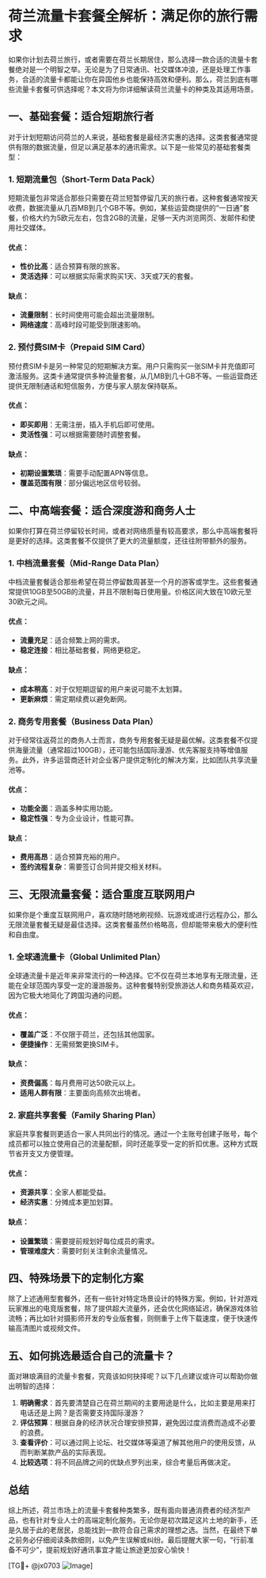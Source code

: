 # 荷兰流量卡套餐全解析：满足你的旅行需求

如果你计划去荷兰旅行，或者需要在荷兰长期居住，那么选择一款合适的流量卡套餐绝对是一个明智之举。无论是为了日常通讯、社交媒体冲浪，还是处理工作事务，合适的流量卡都能让你在异国他乡也能保持高效和便利。那么，荷兰到底有哪些流量卡套餐可供选择呢？本文将为你详细解读荷兰流量卡的种类及其适用场景。

## 一、基础套餐：适合短期旅行者

对于计划短期访问荷兰的人来说，基础套餐是最经济实惠的选择。这类套餐通常提供有限的数据流量，但足以满足基本的通讯需求。以下是一些常见的基础套餐类型：

### 1. 短期流量包（Short-Term Data Pack）

短期流量包非常适合那些只需要在荷兰短暂停留几天的旅行者。这种套餐通常按天收费，数据流量从几百MB到几个GB不等。例如，某些运营商提供的“一日通”套餐，价格大约为5欧元左右，包含2GB的流量，足够一天内浏览网页、发邮件和使用社交媒体。

#### 优点：
- **性价比高**：适合预算有限的旅客。
- **灵活选择**：可以根据实际需求购买1天、3天或7天的套餐。

#### 缺点：
- **流量限制**：长时间使用可能会超出流量限制。
- **网络速度**：高峰时段可能受到限速影响。

### 2. 预付费SIM卡（Prepaid SIM Card）

预付费SIM卡是另一种常见的短期解决方案。用户只需购买一张SIM卡并充值即可激活服务。这类卡通常提供多种流量套餐，从几MB到几十GB不等。一些运营商还提供无限制通话和短信服务，方便与家人朋友保持联系。

#### 优点：
- **即买即用**：无需注册，插入手机后即可使用。
- **灵活性强**：可以根据需要随时调整套餐。

#### 缺点：
- **初期设置繁琐**：需要手动配置APN等信息。
- **覆盖范围有限**：部分偏远地区信号较弱。

## 二、中高端套餐：适合深度游和商务人士

如果你打算在荷兰停留较长时间，或者对网络质量有较高要求，那么中高端套餐将是更好的选择。这类套餐不仅提供了更大的流量额度，还往往附带额外的服务。

### 1. 中档流量套餐（Mid-Range Data Plan）

中档流量套餐适合那些希望在荷兰停留数周甚至一个月的游客或学生。这些套餐通常提供10GB至50GB的流量，并且不限制每日使用量。价格区间大致在10欧元至30欧元之间。

#### 优点：
- **流量充足**：适合频繁上网的需求。
- **稳定连接**：相比基础套餐，网络更稳定。

#### 缺点：
- **成本稍高**：对于仅短期逗留的用户来说可能不太划算。
- **更新麻烦**：需定期续费以避免断网。

### 2. 商务专用套餐（Business Data Plan）

对于经常往返荷兰的商务人士而言，商务专用套餐无疑是最优解。这类套餐不仅提供海量流量（通常超过100GB），还可能包括国际漫游、优先客服支持等增值服务。此外，许多运营商还针对企业客户提供定制化的解决方案，比如团队共享流量池等。

#### 优点：
- **功能全面**：涵盖多种实用功能。
- **稳定性强**：专为企业设计，性能可靠。

#### 缺点：
- **费用高昂**：适合预算充裕的用户。
- **签约流程复杂**：需要签订合同并提交相关材料。

## 三、无限流量套餐：适合重度互联网用户

如果你是个重度互联网用户，喜欢随时随地刷视频、玩游戏或进行远程办公，那么无限流量套餐无疑是最佳选择。这类套餐虽然价格略高，但却能带来极大的便利性和自由度。

### 1. 全球通流量卡（Global Unlimited Plan）

全球通流量卡是近年来非常流行的一种选择。它不仅在荷兰本地享有无限流量，还能在全球范围内享受一定的漫游服务。这种套餐特别受旅游达人和商务精英欢迎，因为它极大地简化了跨国沟通的问题。

#### 优点：
- **覆盖广泛**：不仅限于荷兰，还包括其他国家。
- **便捷操作**：无需频繁更换SIM卡。

#### 缺点：
- **资费偏高**：每月费用可达50欧元以上。
- **适用人群有限**：主要面向高频次出境者。

### 2. 家庭共享套餐（Family Sharing Plan）

家庭共享套餐则更适合一家人共同出行的情况。通过一个主账号创建子账号，每个成员都可以独立使用自己的流量配额，同时还能享受一定的折扣优惠。这种方式既节省开支又方便管理。

#### 优点：
- **资源共享**：全家人都能受益。
- **经济实惠**：分摊成本更加划算。

#### 缺点：
- **设置繁琐**：需要提前规划好每位成员的需求。
- **管理难度大**：需要时刻关注剩余流量情况。

## 四、特殊场景下的定制化方案

除了上述通用型套餐外，还有一些针对特定场景设计的特殊方案。例如，针对游戏玩家推出的电竞版套餐，除了提供超大流量外，还会优化网络延迟，确保游戏体验流畅；再比如针对摄影师开发的专业版套餐，则侧重于上传下载速度，便于快速传输高清图片或视频文件。

## 五、如何挑选最适合自己的流量卡？

面对琳琅满目的流量卡套餐，究竟该如何抉择呢？以下几点建议或许可以帮助你做出明智的选择：

1. **明确需求**：首先要清楚自己在荷兰期间的主要用途是什么，比如主要是用来打电话还是上网？是否需要支持国际漫游？
2. **评估预算**：根据自身的经济状况合理安排预算，避免因过度消费而造成不必要的浪费。
3. **查看评价**：可以通过网上论坛、社交媒体等渠道了解其他用户的使用反馈，从而判断某款产品的实际表现。
4. **比较选项**：将不同品牌之间的优缺点罗列出来，综合考量后再做决定。

## 总结

综上所述，荷兰市场上的流量卡套餐种类繁多，既有面向普通消费者的经济型产品，也有针对专业人士的高端定制化服务。无论你是初次踏足这片土地的新手，还是久居于此的老居民，总能找到一款符合自己需求的理想之选。当然，在最终下单之前务必仔细阅读条款细则，以免产生误解或纠纷。最后提醒大家一句，“行前准备不可少”，提前规划好通讯事宜才能让旅途更加安心愉快！

[TG💪+ @jx0703 ![Image](https://github.com/user-attachments/assets/dbca1d08-cadb-493c-b0ec-ad6f7a83f270)]